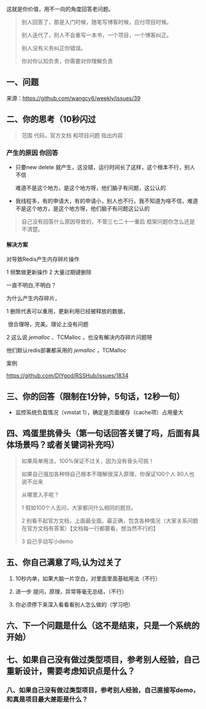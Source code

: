 

这就是你价值，用不一向的角度回答老问题。

> 别人回答了，那是入门时候，随笔写博客时候，应付项目时候。
>
> 别人迭代了，别人不会重写一本书，一个项目，一个博客纠正。
>
> 别人没有义务纠正你错误。
>
>  你对你认知负责，你需要对你理解负责





## 一、问题



来源：https://github.com/wangcy6/weekly/issues/39









## 二、你的思考（10秒闪过

> 范围 代码，官方文档 和项目问题 指出内容



### 产生的原因 你回答

- 只要new delete 就产生，这没错，运行时间长了这样，这个根本不行，别人不信

  难道不是这个地方。是这个地方呀，他们脑子有问题，这公认的

- 我线程多，有的申请大，有的申请小，别人也不行，我不知道为啥不信，难道不是这个地方，是这个地方呀，他们脑子有问题这公认的



> 自己没有回答什么原因导致的，不管三七二十一重启 框架问题你怎么还是不清楚。



#### 解决方案



对导致Redis产生内存碎片操作

1 频繁做更新操作
2 大量过期键删除

一直不明白,不明白？

为什么产生内存碎片，

1 删除代表可以重用，更新利用已经被释放的数据，

​    很合理呀，完美。理论上没有问题

2  这么说 *jemalloc* 、TCMalloc ，也没有解决内存碎片问题呀

 他们默认redis部署都采用的 *jemalloc*  ，TCMalloc 







案例

https://github.com/DIYgod/RSSHub/issues/1834


## 三、你的回答（限制在1分钟，5句话，12秒一句）







- 监控系统负载情况（vmstat 1），确定是页面缓存（cache项）占用量大

  







## 四、鸡蛋里挑骨头（第一句话回答关键了吗，后面有具体场景吗？或者关键词补充吗）

> 如果简单用法，100%保证不过关，因为没有骨头可挑！
>
> 如果自己强加各种特自己根本不理解很深入原理，你保证100个人 80人也说不出来
>
> 从哪里入手呢？
>
> 1 假如100个人去问，大家都问什么相同的题目。
>
> 2 别看不起官方文档，上面最全面。最正确，包含各种情况（大家关系问题在官方文档有答案）【文档每一行都要看，想当然不行的】
>
> 3 自己手动写小demo







## 五、你自己满意了吗,认为过关了

1. 10秒内单，如果大脑一片空白，对里面里面基础用法（不行）

2. 进一步 提问，原理，异常等毫无总结，（不行）

3. 你必须停下来深入看看看别人怎么做的（学习吧）





## 六、下一个问题是什么（这不是结束，只是一个系统的开始）



## 七、如果自己没有做过类型项目，参考别人经验，自己重新设计，需要考虑知识点是什么？



### 八、如果自己没有做过类型项目，参考别人经验，自己直接写demo，和真是项目最大差距是什么？

